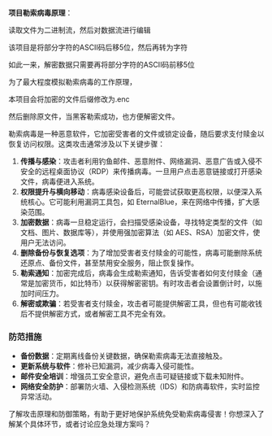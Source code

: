 **项目勒索病毒原理**：

读取文件为二进制流，然后对数据流进行编辑

该项目是将部分字符的ASCII码后移5位，然后再转为字符

如此一来，解密数据只需要再将部分字符的ASCII码前移5位

为了最大程度模拟勒索病毒的工作原理，

本项目会将加密的文件后缀修改为.enc

然后删除原文件，当黑客勒索成功，也方便解密文件。









勒索病毒是一种恶意软件，它加密受害者的文件或锁定设备，随后要求支付赎金以恢复访问权限。这类攻击通常涉及以下关键步骤：

1. **传播与感染**：攻击者利用钓鱼邮件、恶意附件、网络漏洞、恶意广告或入侵不安全的远程桌面协议（RDP）来传播病毒。一旦用户点击恶意链接或打开感染文件，病毒便进入系统。
2. **权限提升与横向移动**：病毒感染设备后，可能尝试获取更高权限，以便深入系统核心。它可能利用漏洞工具包，如 EternalBlue，来在网络中传播，扩大感染范围。
3. **加密数据**：病毒一旦稳定运行，会扫描受感染设备，寻找特定类型的文件（如文档、图片、数据库等），并使用强加密算法（如 AES、RSA）加密文件，使用户无法访问。
4. **删除备份与恢复选项**：为了增加受害者支付赎金的可能性，病毒可能删除系统还原点、备份文件，甚至禁用安全服务，阻止恢复操作。
5. **勒索通知**：加密完成后，病毒会生成勒索通知，告诉受害者如何支付赎金（通常是加密货币，如比特币）以获得解密密钥。有时攻击者会设置倒计时，以施加时间压力。
6. **解密或欺骗**：若受害者支付赎金，攻击者可能提供解密工具，但也有可能收钱后不提供解密方式，或者解密工具不完全有效。

### 防范措施

- **备份数据**：定期离线备份关键数据，确保勒索病毒无法直接触及。
- **更新系统与软件**：修补已知漏洞，减少病毒入侵可能性。
- **邮件安全培训**：增强员工安全意识，避免点击可疑链接或下载未知附件。
- **网络安全防护**：部署防火墙、入侵检测系统（IDS）和防病毒软件，实时监控异常活动。

了解攻击原理和防御策略，有助于更好地保护系统免受勒索病毒侵害！你想深入了解某个具体环节，或者讨论应急处理方案吗？ 
